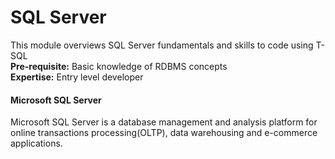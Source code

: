 # SQL Server
This module overviews SQL Server fundamentals and skills to code using T-SQL  
**Pre-requisite:** Basic knowledge of RDBMS concepts  
**Expertise:** Entry level developer  

#### Microsoft SQL Server
Microsoft SQL Server is a database management and analysis platform for online transactions processing(OLTP), data warehousing and e-commerce applications.  


